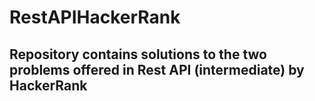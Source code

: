 # RestAPIHackerRank

## Repository contains solutions to the two problems offered in Rest API (intermediate) by HackerRank
